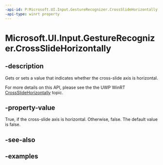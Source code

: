 ```yaml
---
-api-id: P:Microsoft.UI.Input.GestureRecognizer.CrossSlideHorizontally
-api-type: winrt property
---
```


# Microsoft.UI.Input.GestureRecognizer.CrossSlideHorizontally

<!--
public bool CrossSlideHorizontally { get; set; }
-->

## -description

Gets or sets a value that indicates whether the cross-slide axis is horizontal.

For more details on this API, please see the the UWP WinRT [CrossSlideHorizontally](/uwp/api/windows.ui.input.gesturerecognizer.crossslidehorizontally) topic.

## -property-value

True, if the cross-slide axis is horizontal. Otherwise, false. The default value is false.

## -see-also

## -examples
